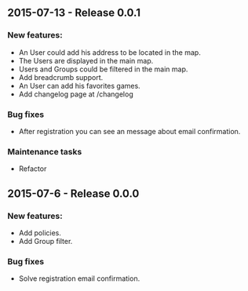 ## 2015-07-13 - Release 0.0.1

### New features:
  - An User could add his address to be located in the map.
  - The Users are displayed in the main map.
  - Users and Groups could be filtered in the main map.
  - Add breadcrumb support.
  - An User can add his favorites games.
  - Add changelog page at /changelog

### Bug fixes
  - After registration you can see an message about email confirmation.

### Maintenance tasks
  - Refactor

## 2015-07-6 - Release 0.0.0

### New features:
  - Add policies.
  - Add Group filter.

### Bug fixes
  - Solve registration email confirmation.
